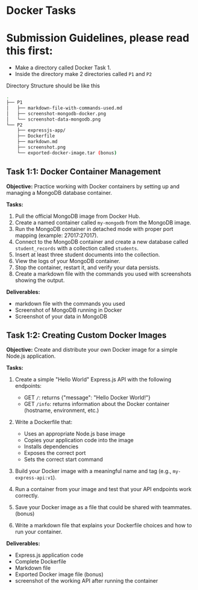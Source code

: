 # Docker Tasks

# Submission Guidelines, please read this first:

- Make a directory called Docker Task 1.
- Inside the directory make 2 directories called `P1` and `P2`

Directory Structure should be like this

```bash
.
├── P1
│   ├── markdown-file-with-commands-used.md
│   ├── screenshot-mongodb-docker.png
│   └── screenshot-data-mongodb.png
└── P2
    ├── expressjs-app/
    ├── Dockerfile
    ├── markdown.md
    ├── screenshot.png
    └── exported-docker-image.tar (bonus)

```
## Task 1:1: Docker Container Management

**Objective:** Practice working with Docker containers by setting up and managing a MongoDB database container.

**Tasks:**

1. Pull the official MongoDB image from Docker Hub.
2. Create a named container called `my-mongodb` from the MongoDB image.
3. Run the MongoDB container in detached mode with proper port mapping (example: 27017:27017).
4. Connect to the MongoDB container and create a new database called `student_records` with a collection called `students`.
5. Insert at least three student documents into the collection.
6. View the logs of your MongoDB container.
7. Stop the container, restart it, and verify your data persists.
8. Create a markdown file with the commands you used with screenshots showing the output.

**Deliverables:**
- markdown file with the commands you used 
- Screenshot of MongoDB running in Docker
- Screenshot of your data in MongoDB

## Task 1:2: Creating Custom Docker Images

**Objective:** Create and distribute your own Docker image for a simple Node.js application.

**Tasks:**

1. Create a simple "Hello World" Express.js API with the following endpoints:
   - GET `/`: returns {"message": "Hello Docker World!"}
   - GET `/info`: returns information about the Docker container (hostname, environment, etc.)

2. Write a Dockerfile that:
   - Uses an appropriate Node.js base image
   - Copies your application code into the image
   - Installs dependencies
   - Exposes the correct port
   - Sets the correct start command

3. Build your Docker image with a meaningful name and tag (e.g., `my-express-api:v1`).

4. Run a container from your image and test that your API endpoints work correctly.

5. Save your Docker image as a file that could be shared with teammates. (bonus)

6. Write a markdown file that explains your Dockerfile choices and how to run your container.

**Deliverables:**
- Express.js application code
- Complete Dockerfile
- Markdown file
- Exported Docker image file (bonus)
- screenshot of the working API after running the container
